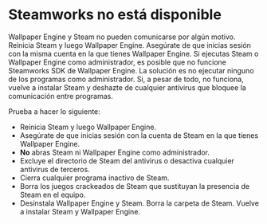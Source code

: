 # Steamworks no está disponible

Wallpaper Engine y Steam no pueden comunicarse por algún motivo. Reinicia Steam y luego Wallpaper Engine. Asegúrate de que inicias sesión con la misma cuenta en la que tienes Wallpaper Engine. Si ejecutas Steam o Wallpaper Engine como administrador, es posible que no funcione Steamworks SDK de Wallpaper Engine. La solución es no ejecutar ninguno de los programas como administrador. Si, a pesar de todo, no funciona, vuelve a instalar Steam y deshazte de cualquier antivirus que bloquee la comunicación entre programas.

Prueba a hacer lo siguiente:

* Reinicia Steam y luego Wallpaper Engine.
* Asegúrate de que inicias sesión con la cuenta de Steam en la que tienes Wallpaper Engine.
* **No** abras Steam ni Wallpaper Engine como administrador.
* Excluye el directorio de Steam del antivirus o desactiva cualquier antivirus de terceros.
* Cierra cualquier programa inactivo de Steam.
* Borra los juegos crackeados de Steam que sustituyan la presencia de Steam en el equipo.
* Desinstala Wallpaper Engine y Steam. Borra la carpeta de Steam. Vuelve a instalar Steam y Wallpaper Engine.
